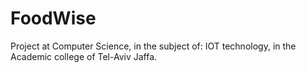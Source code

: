 # FoodWise
Project at Computer Science, in the subject of: IOT technology, in the Academic college of Tel-Aviv Jaffa.
